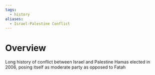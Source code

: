```yaml
---
tags:
  - history
aliases:
  - Israel-Palestine Conflict
---
```

# Overview
Long history of conflict between Israel and Palestine
Hamas elected in 2006, posing itself as moderate party as opposed to Fatah
